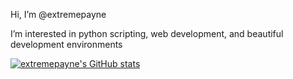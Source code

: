 Hi, I’m @extremepayne

I’m interested in python scripting, web development, and beautiful development environments

[![extremepayne's GitHub stats](https://github-readme-stats.vercel.app/api?username=extremepayne)](https://github.com/anuraghazra/github-readme-stats)
